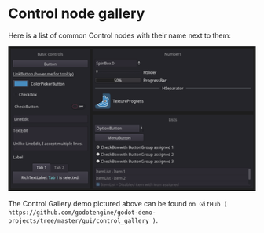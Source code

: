 Control node gallery
====================

Here is a list of common Control nodes with their name next to them:

![](/img/control_gallery.png)

The Control Gallery demo pictured above can be found
`on GitHub ( https://github.com/godotengine/godot-demo-projects/tree/master/gui/control_gallery )`.
